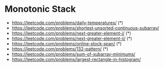 # Monotonic Stack

- https://leetcode.com/problems/daily-temperatures/ (\*)
- https://leetcode.com/problems/shortest-unsorted-continuous-subarray/
- https://leetcode.com/problems/next-greater-element-i/ (\*)
- https://leetcode.com/problems/next-greater-element-ii/ (\*)
- https://leetcode.com/problems/online-stock-span/ (\*)
- https://leetcode.com/problems/132-pattern/ (\*)
- https://leetcode.com/problems/sum-of-subarray-minimums/
- https://leetcode.com/problems/largest-rectangle-in-histogram/
